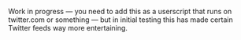 Work in progress — you need to add this as a userscript that runs on twitter.com or something — but in initial testing this has made certain Twitter feeds way more entertaining.
